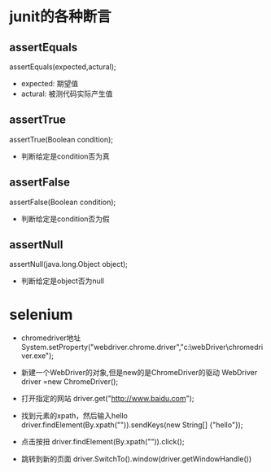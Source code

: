 # junit的各种断言

## assertEquals

assertEquals(expected,actural);

* expected: 期望值
* actural: 被测代码实际产生值

## assertTrue

assertTrue(Boolean condition);

* 判断给定是condition否为真

## assertFalse

assertFalse(Boolean condition);

* 判断给定是condition否为假

## assertNull

assertNull(java.long.Object object);

* 判断给定是object否为null

# selenium

* chromedriver地址
System.setProperty("webdriver.chrome.driver","c:\\webDriver\\chromedriver.exe");

* 新建一个WebDriver的对象,但是new的是ChromeDriver的驱动
WebDriver driver =new ChromeDriver();

* 打开指定的网站
driver.get("http://www.baidu.com");

* 找到元素的xpath，然后输入hello
driver.findElement(By.xpath("")).sendKeys(new  String[] {"hello"});

* 点击按扭
driver.findElement(By.xpath("")).click(); 

* 跳转到新的页面
driver.SwitchTo().window(driver.getWindowHandle())